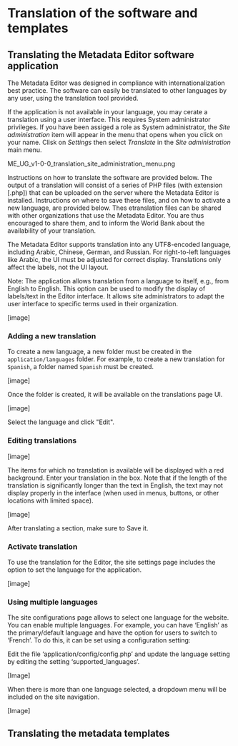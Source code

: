 # Translation of the software and templates

## Translating the Metadata Editor software application

The Metadata Editor was designed in compliance with internationalization best practice. The software can easily be translated to other languages by any user, using the translation tool provided. 

If the application is not available in your language, you may cerate a translation using a user interface. This requires System administrator privileges. If you have been assiged a role as System administrator, the *Site administration* item will appear in the menu that opens when you click on your name. Clisk on *Settings* then select *Translate* in the *Site administration* main menu.  

ME_UG_v1-0-0_translation_site_administration_menu.png

Instructions on how to translate the software are provided below. The output of a translation will consist of a series of PHP files (with extension [.php]) that can be uploaded on the server where the Metadata Editor is installed. Instructions on where to save these files, and on how to activate a new language, are provided below. Thes etranslation files can be shared with other organizations that use the Metadata Editor. You are thus encouraged to share them, and to inform the World Bank about the availability of your translation. 

The Metadata Editor supports translation into any UTF8-encoded language, including Arabic, Chinese, German, and Russian. For right-to-left languages like Arabic, the UI must be adjusted for correct display. Translations only affect the labels, not the UI layout. 

Note:  The application allows translation from a language to itself, e.g., from English to English. This option can be used to modify the display of labels/text in the Editor interface. It allows site administrators to adapt the user interface to specific terms used in their organization. 

[image]

### Adding a new translation 

To create a new language, a new folder must be created in the `application/languages` folder. For example, to create a new translation for `Spanish`, a folder named `Spanish` must be created. 

[image]

Once the folder is created, it will be available on the translations page UI. 

[image]

Select the language and click "Edit". 

### Editing translations 

[image]

The items for which no translation is available will be displayed with a red background. Enter your translation in the box. Note that if the length of the translation is significantly longer than the text in English, the text may not display properly in the interface (when used in menus, buttons, or other locations with limited space). 

[image]

After translating a section, make sure to Save it. 

### Activate translation 

To use the translation for the Editor, the site settings page includes the option to set the language for the application.  

[image]

### Using multiple languages 

The site configurations page allows to select one language for the website. You can enable multiple languages. For example, you can have ‘English’ as the primary/default language and have the option for users to switch to ‘French’. To do this, it can be set using a configuration setting: 

Edit the file ‘application/config/config.php’ and update the language setting by editing the setting ‘supported_languages’. 

[Image]

When there is more than one language selected, a dropdown menu will be included on the site navigation. 

[Image]


## Translating the metadata templates







